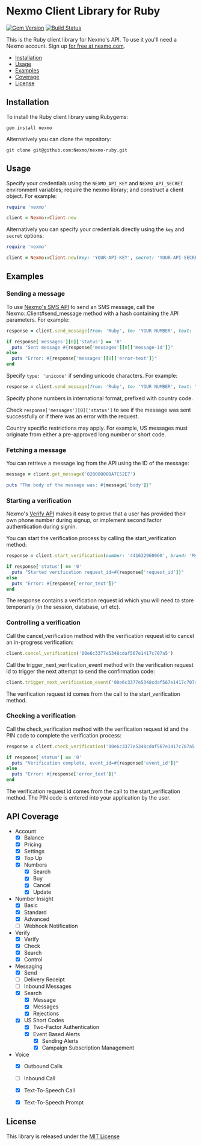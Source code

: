Nexmo Client Library for Ruby
=============================

[![Gem Version](https://badge.fury.io/rb/nexmo.svg)](https://badge.fury.io/rb/nexmo) [![Build Status](https://api.travis-ci.org/Nexmo/nexmo-ruby.svg?branch=master)](https://travis-ci.org/Nexmo/nexmo-ruby)

This is the Ruby client library for Nexmo's API. To use it you'll
need a Nexmo account. Sign up [for free at nexmo.com][signup].

* [Installation](#installation)
* [Usage](#usage)
* [Examples](#examples)
* [Coverage](#api-coverage)
* [License](#license)


Installation
------------

To install the Ruby client library using Rubygems:

    gem install nexmo

Alternatively you can clone the repository:

    git clone git@github.com:Nexmo/nexmo-ruby.git


Usage
-----

Specify your credentials using the `NEXMO_API_KEY` and `NEXMO_API_SECRET`
environment variables; require the nexmo library; and construct a client object.
For example:

```ruby
require 'nexmo'

client = Nexmo::Client.new
```

Alternatively you can specify your credentials directly using the `key`
and `secret` options:

```ruby
require 'nexmo'

client = Nexmo::Client.new(key: 'YOUR-API-KEY', secret: 'YOUR-API-SECRET')
```


Examples
--------

### Sending a message

To use [Nexmo's SMS API][doc_sms] to send an SMS message, call the Nexmo::Client#send_message
method with a hash containing the API parameters. For example:

```ruby
response = client.send_message(from: 'Ruby', to: 'YOUR NUMBER', text: 'Hello world')

if response['messages'][0]['status'] == '0'
  puts "Sent message #{response['messages'][0]['message-id']}"
else
  puts "Error: #{response['messages'][0]['error-text']}"
end
```

Specify `type: 'unicode'` if sending unicode characters. For example:

```ruby
response = client.send_message(from: 'Ruby', to: 'YOUR NUMBER', text: "Unicode \u2713", type: 'unicode')
```

Specify phone numbers in international format, prefixed with country code.

Check `response['messages'][0]['status']` to see if the message was sent
successfully or if there was an error with the request.

Country specific restrictions may apply. For example, US messages must
originate from either a pre-approved long number or short code.

### Fetching a message

You can retrieve a message log from the API using the ID of the message:

```ruby
message = client.get_message('02000000DA7C52E7')

puts "The body of the message was: #{message['body']}"
```

### Starting a verification

Nexmo's [Verify API][doc_verify] makes it easy to prove that a user has provided their
own phone number during signup, or implement second factor authentication during signin.

You can start the verification process by calling the start_verification method:

```ruby
response = client.start_verification(number: '441632960960', brand: 'MyApp')

if response['status'] == '0'
  puts "Started verification request_id=#{response['request_id']}"
else
  puts "Error: #{response['error_text']}"
end
```

The response contains a verification request id which you will need to
store temporarily (in the session, database, url etc).

### Controlling a verification

Call the cancel_verification method with the verification request id
to cancel an in-progress verification:

```ruby
client.cancel_verification('00e6c3377e5348cdaf567e1417c707a5')
```

Call the trigger_next_verification_event method with the verification
request id to trigger the next attempt to send the confirmation code:

```ruby
client.trigger_next_verification_event('00e6c3377e5348cdaf567e1417c707a5')
```

The verification request id comes from the call to the start_verification method.

### Checking a verification

Call the check_verification method with the verification request id and the
PIN code to complete the verification process:

```ruby
response = client.check_verification('00e6c3377e5348cdaf567e1417c707a5', code: '1234')

if response['status'] == '0'
  puts "Verification complete, event_id=#{response['event_id']}"
else
  puts "Error: #{response['error_text']}"
end
```

The verification request id comes from the call to the start_verification method.
The PIN code is entered into your application by the user.


API Coverage
------------

* Account
    * [X] Balance
    * [X] Pricing
    * [X] Settings
    * [X] Top Up
    * [X] Numbers
        * [X] Search
        * [X] Buy
        * [X] Cancel
        * [X] Update
* Number Insight
    * [X] Basic
    * [X] Standard
    * [X] Advanced
    * [ ] Webhook Notification
* Verify
    * [X] Verify
    * [X] Check
    * [X] Search
    * [X] Control
* Messaging 
    * [X] Send
    * [ ] Delivery Receipt
    * [ ] Inbound Messages
    * [X] Search
        * [X] Message
        * [X] Messages
        * [X] Rejections
    * [X] US Short Codes
        * [X] Two-Factor Authentication
        * [X] Event Based Alerts
            * [X] Sending Alerts
            * [X] Campaign Subscription Management
* Voice
    * [X] Outbound Calls
    * [ ] Inbound Call
    * [X] Text-To-Speech Call
    * [X] Text-To-Speech Prompt


License
-------

This library is released under the [MIT License][license]

[signup]: https://dashboard.nexmo.com/sign-up?utm_source=DEV_REL&utm_medium=github&utm_campaign=ruby-client-library
[doc_sms]: https://docs.nexmo.com/messaging/sms-api?utm_source=DEV_REL&utm_medium=github&utm_campaign=ruby-client-library
[doc_verify]: https://docs.nexmo.com/verify/api-reference?utm_source=DEV_REL&utm_medium=github&utm_campaign=ruby-client-library
[license]: LICENSE.txt
